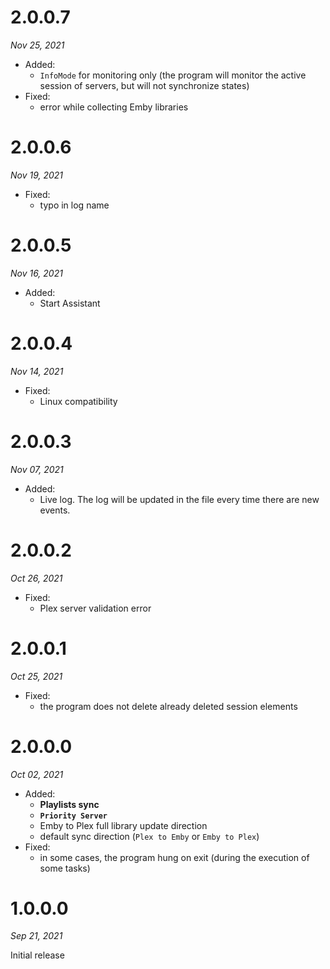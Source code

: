 # 2.0.0.7

*Nov 25, 2021*

- Added:
  - ```InfoMode``` for monitoring only (the program will monitor the active session of servers, but will not synchronize states)
- Fixed:
  - error while collecting Emby libraries

# 2.0.0.6

*Nov 19, 2021*

- Fixed:
  - typo in log name

# 2.0.0.5

*Nov 16, 2021*

- Added:
  - Start Assistant

# 2.0.0.4

*Nov 14, 2021*

- Fixed:
  - Linux compatibility

# 2.0.0.3

*Nov 07, 2021*

- Added:
  - Live log. The log will be updated in the file every time there are new events.

# 2.0.0.2

*Oct 26, 2021*

- Fixed:
  - Plex server validation error

# 2.0.0.1

*Oct 25, 2021*

- Fixed:
  - the program does not delete already deleted session elements

# 2.0.0.0

*Oct 02, 2021*

- Added:
  - **Playlists sync**
  - **```Priority Server```**
  - Emby to Plex full library update direction
  - default sync direction (```Plex to Emby``` or ```Emby to Plex```)
- Fixed:
  - in some cases, the program hung on exit (during the execution of some tasks)
  
# 1.0.0.0

*Sep 21, 2021*

Initial release